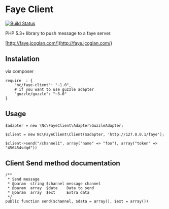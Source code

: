 # Faye Client

[![Build Status](https://travis-ci.org/nchaulet/faye-client.png?branch=master)](https://travis-ci.org/nchaulet/faye-client)

PHP 5.3+ library to push message to a faye server.

[http://faye.jcoglan.com/](http://faye.jcoglan.com/)

## Instalation 

via composer

	require  : {
		"nc/faye-client": "~1.0",
		# if you want to use guzzle adapter
		"guzzle/guzzle": "~3.0"
	}

## Usage

	$adapter = new \Nc\FayeClient\Adapter\GuzzleAdapter;

	$client = new Nc\FayeClient\Client($adapter, 'http://127.0.0.1/faye');

	$client->send("/channel1", array("name" => "foo"), array("token" => "456454sdqd"))

## Client Send method documentation

	/**
     * Send message
     * @param  string $channel message channel
     * @param  array  $data    Data to send
     * @param  array  $ext     Extra data
     */
    public function send($channel, $data = array(), $ext = array())
